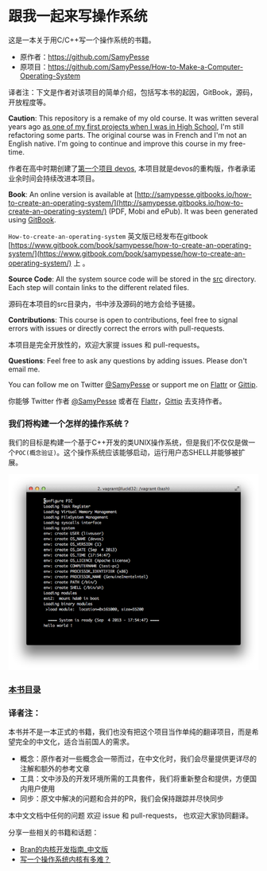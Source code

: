 跟我一起来写操作系统
================================================================

这是一本关于用C/C++写一个操作系统的书籍。

* 原作者：https://github.com/SamyPesse
* 原项目：https://github.com/SamyPesse/How-to-Make-a-Computer-Operating-System


译者注：下文是作者对该项目的简单介绍，包括写本书的起因，GitBook，源码，开放程度等。 

**Caution**: This repository is a remake of my old course. It was written several years ago [as one of my first projects when I was in High School](https://github.com/SamyPesse/devos), I'm still refactoring some parts. The original course was in French and I'm not an English native. I'm going to continue and improve this course in my free-time.

作者在高中时期创建了[第一个项目 devos](https://github.com/SamyPesse/devos), 本项目就是devos的重构版，作者承诺业余时间会持续改进本项目。

**Book**: An online version is available at [http://samypesse.gitbooks.io/how-to-create-an-operating-system/](http://samypesse.gitbooks.io/how-to-create-an-operating-system/) (PDF, Mobi and ePub). It was been generated using [GitBook](https://www.gitbook.com/).

`How-to-create-an-operating-system` 英文版已经发布在gitbook [https://www.gitbook.com/book/samypesse/how-to-create-an-operating-system/](https://www.gitbook.com/book/samypesse/how-to-create-an-operating-system/) 上  。

**Source Code**: All the system source code will be stored in the [src](https://github.com/SamyPesse/How-to-Make-a-Computer-Operating-System/tree/master/src) directory. Each step will contain links to the different related files.

源码在本项目的src目录内，书中涉及源码的地方会给予链接。

**Contributions**: This course is open to contributions, feel free to signal errors with issues or directly correct the errors with pull-requests.

本项目是完全开放性的，欢迎大家提 issues 和 pull-requests。

**Questions**: Feel free to ask any questions by adding issues. Please don't email me.

You can follow me on Twitter [@SamyPesse](https://twitter.com/SamyPesse) or support me on [Flattr](https://flattr.com/profile/samy.pesse) or [Gittip](https://www.gittip.com/SamyPesse/).

你能够 Twitter 作者 [@SamyPesse](https://twitter.com/SamyPesse) 或者在 [Flattr](https://flattr.com/profile/samy.pesse)，[Gittip](https://www.gittip.com/SamyPesse/) 去支持作者。

### 我们将构建一个怎样的操作系统？
我们的目标是构建一个基于C++开发的类UNIX操作系统，但是我们不仅仅是做一个`POC(概念验证)`。这个操作系统应该能够启动，运行用户态SHELL并能够被扩展。

![Screen](./preview.png)


### [本书目录](./SUMMARY.md)


### 译者注：
本书并不是一本正式的书籍，我们也没有把这个项目当作单纯的翻译项目，而是希望完全的中文化，适合当前国人的需求。

* 概念：原作者对一些概念会一带而过，在中文化时，我们会尽量提供更详尽的注解和额外的参考文章
* 工具：文中涉及的开发环境所需的工具套件，我们将重新整合和提供，方便国内用户使用
* 同步：原文中解决的问题和合并的PR，我们会保持跟踪并尽快同步

本中文文档中任何的问题 欢迎 issue 和 pull-requests， 也欢迎大家协同翻译。

分享一些相关的书籍和话题：
* [Bran的内核开发指南_中文版](http://www.cnblogs.com/liloke/archive/2011/12/21/2296004.html)
* [写一个操作系统内核有多难？](http://www.zhihu.com/question/22463820)
